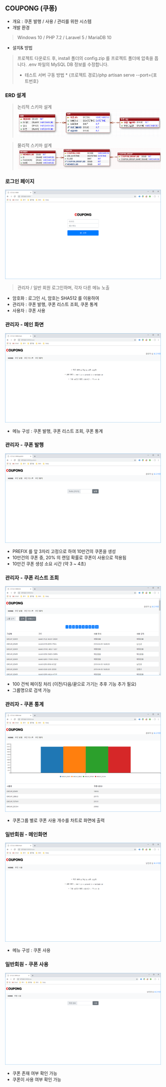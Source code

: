 ## COUPONG (쿠퐁)

- 개요 : 쿠폰 발행 / 사용 / 관리를 위한 시스템   
- 개발 환경
> Windows 10 / PHP 7.2 / Laravel 5 / MariaDB 10
- 설치& 방법  

> 프로젝트 다운로드 후, install 폴더의 config.zip 를 프로젝트 폴더에 압축을 풉니다.
> .env 파일의 MySQL DB 정보를 수정합니다.
> * 테스트 서버 구동 방법 *
> {프로젝트 경로}/php artisan serve --port={포트번호}


### ERD 설계

> 논리적 스키마 설계
![논리적_스키마](./docs/images/erd1.png)

> 물리적 스키마 설계
![물리적_스키마](./docs/images/erd2.png)
  

### 로그인 페이지

![로그인 페이지](./docs/images/login.png)

> 관리자 / 일반 회원 로그인하며, 각자 다른 메뉴 노출

- 암호화 : 로그인 시, 암호는 SHA512 를 이용하여  
- 관리자 : 쿠폰 발행, 쿠폰 리스트 조회, 쿠폰 통계  
- 사용자 : 쿠폰 사용

### 관리자 - 메인 화면

![관리자_메인화면](./docs/images/admin_main.png)

- 메뉴 구성 : 쿠폰 발행, 쿠폰 리스트 조회, 쿠폰 통계

### 관리자 - 쿠폰 발행

![관리자_쿠폰발행](./docs/images/admin_publish.png)

- PREFIX 를 앞 3자리 고정으로 하여 10만건의 쿠폰을 생성  
- 10만건의 쿠폰 중, 20% 의 랜덤 확률로 쿠폰이 사용으로 적용됨
- 10만건 쿠폰 생성 소요 시간 (약 3 ~ 4초)

### 관리자 - 쿠폰 리스트 조회

![관리자_쿠폰리스트](./docs/images/admin_list.png)

- 100 건씩 페이징 처리 (이전/다음/끝으로 가기는 추후 기능 추가 필요)  
- 그룹명으로 검색 가능


### 관리자 - 쿠폰 통계

![관리자_쿠폰통계](./docs/images/admin_stat.png)

- 쿠폰그룹 별로 쿠폰 사용 개수를 차트로 화면에 출력


### 일반회원 - 메인화면

![일반회원_메인화면](./docs/images/member_main.png)

- 메뉴 구성 : 쿠폰 사용

### 일반회원 - 쿠폰 사용

![일반회원_쿠폰사용](./docs/images/member_use.png)

- 쿠폰 존재 여부 확인 가능
- 쿠폰이 사용 여부 확인 가능
